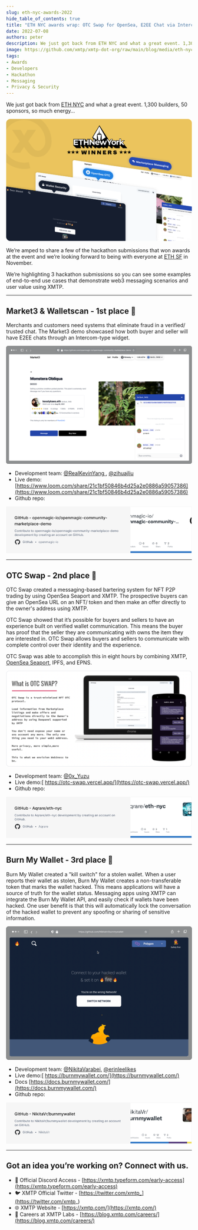 ```yaml
---
slug: eth-nyc-awards-2022
hide_table_of_contents: true
title: "ETH NYC awards wrap: OTC Swap for OpenSea, E2EE Chat via Intercom widget, and a kill switch “Burn My Wallet” for hacked wallets"
date: 2022-07-08
authors: peter
description: We just got back from ETH NYC and what a great event. 1,300 builders, 50 sponsors, so much energy…
image: https://github.com/xmtp/xmtp-dot-org/raw/main/blog/media/eth-nyc-awards-graphic.png
tags:
- Awards
- Developers
- Hackathon
- Messaging
- Privacy & Security
---
```


We just got back from [ETH NYC](https://ethglobal.com/) and what a great event. 1,300 builders, 50 sponsors, so much energy…

![](media/eth-nyc-awards-graphic.png)

<!--truncate-->

We’re amped to share a few of the hackathon submissions that won awards at the event and we’re looking forward to being with everyone at [ETH SF](https://sf.ethglobal.com/) in November.

We’re highlighting 3 hackathon submissions so you can see some examples of end-to-end use cases that demonstrate web3 messaging scenarios and user value using XMTP.

---


## Market3 & Walletscan - 1st place 🥇

Merchants and customers need systems that eliminate fraud in a verified/ trusted chat. The Market3 demo showcased how both buyer and seller will have E2EE chats through an Intercom-type widget.

![alt_text](media/market3-2.png)

* Development team: [@RealKevinYang ](https://twitter.com/RealKevinYang), [@zihuajliu](https://twitter.com/zihuajliu)
* Live demo: [https://www.loom.com/share/21c1bf50846b4d25a2e0886a59057386](https://www.loom.com/share/21c1bf50846b4d25a2e0886a59057386)
* Github repo:

[![](media/openmagic-repo-card.png)](https://github.com/openmagic-io/openmagic-community-marketplace-demo)

---


## OTC Swap - 2nd place 🥈

OTC Swap created a messaging-based bartering system for NFT P2P trading by using OpenSea Seaport and XMTP. The prospective buyers can give an OpenSea URL on an NFT/ token and then make an offer directly to the owner's address using XMTP.

OTC Swap showed that it’s possible for buyers and sellers to have an experience built on verified wallet communication. This means the buyer has proof that the seller they are communicating with owns the item they are interested in. OTC Swap allows buyers and sellers to communicate with complete control over their identity and the experience.

OTC Swap was able to accomplish this in eight hours by combining XMTP, [OpenSea Seaport](https://opensea.io/blog/announcements/launching-seaport-saving-the-community-millions-in-fees/), IPFS, and EPNS.

![alt_text](media/image--1--1-2.png)

* Development team: [@0x_Yuzu](https://twitter.com/0x_Yuzu)
* Live demo:[ https://otc-swap.vercel.app/](https://otc-swap.vercel.app/)
* Github repo:

[![](media/otcswap-repo-card.png)](https://github.com/Aqrare/eth-nyc)

---


## Burn My Wallet - 3rd place 🥉

Burn My Wallet created a "kill switch" for a stolen wallet. When a user reports their wallet as stolen, Burn My Wallet creates a non-transferable token that marks the wallet hacked. This means applications will have a source of truth for the wallet status.  Messaging apps using XMTP can integrate the Burn My Wallet API, and easily check if wallets have been hacked. One user benefit is that this will automatically lock the conversation of the hacked wallet to prevent any spoofing or sharing of sensitive information.

![alt_text](media/burnmywallet-3.png)

* Development team: [@NikitaVarabei](https://twitter.com/NikitaVarabei), [@erinleelikes](https://twitter.com/erinleelikes)
* Live demo:[ https://burnmywallet.com/](https://burnmywallet.com/)
* Docs [https://docs.burnmywallet.com/](https://docs.burnmywallet.com/)
* Github repo:

[![](media/burnmywallet-repo-card.png)](https://github.com/NikitaVr/burnmywallet)

---


## Got an idea you’re working on? Connect with us.

* 👾 Official Discord Access - [https://xmtp.typeform.com/early-access](https://xmtp.typeform.com/early-access)
* 🐦 XMTP Official Twitter - [https://twitter.com/xmtp_](https://twitter.com/xmtp_)
* 🌐 XMTP Website - [https://xmtp.com/](https://xmtp.com/)
* 📖 Careers at XMTP Labs - [https://blog.xmtp.com/careers/](https://blog.xmtp.com/careers/)
